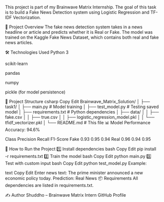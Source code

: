 This project is part of my Brainwave Matrix Internship.
The goal of this task is to build a Fake News Detection system using Logistic Regression and TF-IDF Vectorization.

📌 Project Overview
The fake news detection system takes in a news headline or article and predicts whether it is Real or Fake.
The model was trained on the Kaggle Fake News Dataset, which contains both real and fake news articles.

🛠 Technologies Used
Python 3

scikit-learn

pandas

numpy

pickle (for model persistence)

📂 Project Structure
csharp
Copy
Edit
Brainwave_Matrix_Solution/
│
├── task1/
│   ├── main.py                  # Model training
│   ├── test_model.py             # Testing saved model
│   ├── requirements.txt          # Python dependencies
│   ├── data/
│   │   ├── fake.csv
│   │   ├── true.csv
│   │   ├── logistic_regression_model.pkl
│   │   └── tfidf_vectorizer.pkl
│   └── README.md                 # This file
📊 Model Performance
Accuracy: 94.6%

Class	Precision	Recall	F1-Score
Fake	0.93	0.95	0.94
Real	0.96	0.94	0.95

🚀 How to Run the Project
1️⃣ Install dependencies
bash
Copy
Edit
pip install -r requirements.txt
2️⃣ Train the model
bash
Copy
Edit
python main.py
3️⃣ Test with custom input
bash
Copy
Edit
python test_model.py
Example:

text
Copy
Edit
Enter news text: The prime minister announced a new economic policy today.
Prediction: Real News
📦 Requirements
All dependencies are listed in requirements.txt.

✍ Author
Shuddho – Brainwave Matrix Intern
GitHub Profile